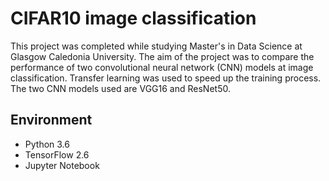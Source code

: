 # CIFAR10 image classification 

This project was completed while studying Master's in Data Science at Glasgow Caledonia University. The aim of the project was to compare the performance of two convolutional neural network (CNN) models at image classification. Transfer learning was used to speed up the training process. The two CNN models used are VGG16 and ResNet50.

## Environment

- Python 3.6
- TensorFlow 2.6
- Jupyter Notebook

